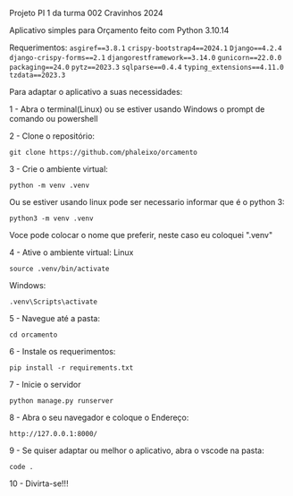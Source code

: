 Projeto PI 1 da turma 002 Cravinhos 2024

Aplicativo simples para Orçamento feito com Python 3.10.14

Requerimentos:
``asgiref==3.8.1``
``crispy-bootstrap4==2024.1``
``Django==4.2.4``
``django-crispy-forms==2.1``
``djangorestframework==3.14.0``
``gunicorn==22.0.0``
``packaging==24.0``
``pytz==2023.3``
``sqlparse==0.4.4``
``typing_extensions==4.11.0``
``tzdata==2023.3``


Para adaptar o aplicativo a suas necessidades:

1 - Abra o terminal(Linux) ou se estiver usando Windows o prompt de comando ou powershell

2 - Clone o repositório:
```
git clone https://github.com/phaleixo/orcamento
```
3 - Crie o ambiente virtual:
```
python -m venv .venv
```
Ou se estiver usando linux pode ser necessario informar que é o python 3:
```
python3 -m venv .venv
```
Voce pode colocar o nome que preferir, neste caso eu coloquei  ".venv"

4 - Ative o ambiente virtual:
Linux
```
source .venv/bin/activate
```
Windows:
```
.venv\Scripts\activate
```

5 - Navegue até a pasta:
```
cd orcamento
```
6 - Instale os requerimentos:
```
pip install -r requirements.txt
```
7 - Inicie o servidor
```
python manage.py runserver
```
8 - Abra o seu navegador e coloque o Endereço:
```
http://127.0.0.1:8000/
```
9 - Se quiser adaptar ou melhor o aplicativo, abra o vscode na pasta:
```
code .
```
10 - Divirta-se!!!

